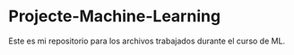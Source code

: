 # Projecte-Machine-Learning

Este es mi repositorio para los archivos trabajados durante el curso de ML.
